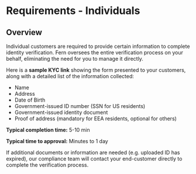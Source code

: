# Requirements - Individuals

## Overview

Individual customers are required to provide certain information to complete identity verification. Fern oversees the entire verification process on your behalf, eliminating the need for you to manage it directly.

Here is a **sample KYC link** showing the form presented to your customers, along with a detailed list of the information collected:

* Name
* Address
* Date of Birth
* Government-issued ID number (SSN for US residents)
* Government-issued identity document
* Proof of address (mandatory for EEA residents, optional for others)

**Typical completion time:** 5-10 min&#x20;

**Typical time to approval:** Minutes to 1 day

If additional documents or information are needed (e.g. uploaded ID has expired), our compliance team will contact your end-customer directly to complete the verification process.

